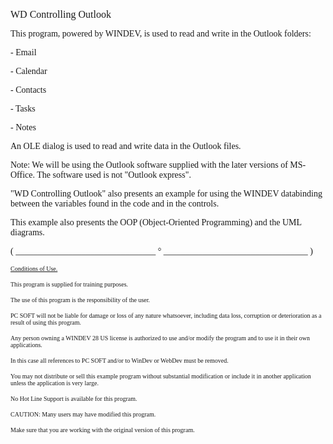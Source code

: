   
<span style="font-family:Arial sans-serif;font-size:16px;">WD Controlling Outlook</span>

  
<span style="font-family:Arial sans-serif;font-size:14px;">This program, powered by WINDEV, is used to read and write in the Outlook folders:</span>

<span style="font-family:Arial sans-serif;font-size:14px;">- Email</span>

<span style="font-family:Arial sans-serif;font-size:14px;">- Calendar</span>

<span style="font-family:Arial sans-serif;font-size:14px;">- Contacts</span>

<span style="font-family:Arial sans-serif;font-size:14px;">- Tasks</span>

<span style="font-family:Arial sans-serif;font-size:14px;">- Notes</span>

  
<span style="font-family:Arial sans-serif;font-size:14px;">An OLE dialog is used to read and write data in the Outlook files. </span>

<span style="font-family:Arial sans-serif;font-size:14px;">Note: We will be using the Outlook software supplied with the later versions of MS-Office. The software used is not "Outlook express". </span>

  
<span style="font-family:Arial sans-serif;font-size:14px;">"WD Controlling Outlook" also presents an example for using the WINDEV databinding between the variables found in the code and in the controls.</span>

  
<span style="font-family:Arial sans-serif;font-size:14px;">This example also presents the OOP (Object-Oriented Programming) and the UML diagrams.</span>

  
  
<span style="font-family:Arial sans-serif;font-size:14px;">( \_\_\_\_\_\_\_\_\_\_\_\_\_\_\_\_\_\_\_\_\_\_\_\_\_\_\_\_\_\_\_\_ ° \_\_\_\_\_\_\_\_\_\_\_\_\_\_\_\_\_\_\_\_\_\_\_\_\_\_\_\_\_\_\_\_\_ )</span>

  
<span style="text-decoration:underline;font-family:Arial sans-serif;font-size:10px;">Conditions of Use.</span>

<span style="font-family:Arial sans-serif;font-size:10px;">This program is supplied for training purposes.</span>

<span style="font-family:Arial sans-serif;font-size:10px;">The use of this program is the responsibility of the user. </span>

<span style="font-family:Arial sans-serif;font-size:10px;">PC SOFT will not be liable for damage or loss of any nature whatsoever, including data loss, corruption or deterioration as a result of using this program.</span>

<span style="font-family:Arial sans-serif;font-size:10px;">Any person owning a WINDEV 28 US license is authorized to use and/or modify the program and to use it in their own applications. </span>

<span style="font-family:Arial sans-serif;font-size:10px;">In this case all references to PC SOFT and/or to WinDev or WebDev must be removed.</span>

<span style="font-family:Arial sans-serif;font-size:10px;">You may not distribute or sell this example program without substantial modification or include it in another application unless the application is very large.</span>

  
<span style="font-family:Arial sans-serif;font-size:10px;">No Hot Line Support is available for this program.</span>

  
<span style="font-family:Arial sans-serif;font-size:10px;">CAUTION: Many users may have modified this program. </span>

<span style="font-family:Arial sans-serif;font-size:10px;">Make sure that you are working with the original version of this program.</span>

  
  
  
  